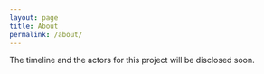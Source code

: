 ```yaml
---
layout: page
title: About
permalink: /about/
---
```


The timeline and the actors for this project will be disclosed soon.
